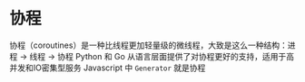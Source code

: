 # 协程

协程（coroutines）是一种比线程更加轻量级的微线程，大致是这么一种结构：进程 -> 线程 -> 协程
Python 和 Go 从语言层面提供了对协程更好的支持，适用于高并发和IO密集型服务
Javascript 中 `Generator` 就是协程

